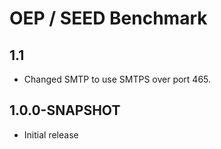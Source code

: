 # OEP / SEED Benchmark

## 1.1

* Changed SMTP to use SMTPS over port 465.

## 1.0.0-SNAPSHOT

* Initial release
